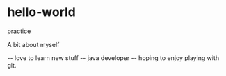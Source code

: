 # hello-world
practice

A  bit about myself

-- love to learn new stuff
-- java developer
-- hoping to enjoy playing with git.
